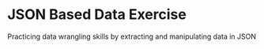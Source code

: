 # JSON Based Data Exercise

Practicing data wrangling skills by extracting and manipulating data in JSON

